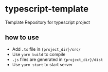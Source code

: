 # typescript-template

Template Repository for typescript project

## how to use

- Add `.ts` file in `{project_dir}/src/`
- Use `yarn build` to compile
- `.js` files are generated in `{project_dir}/dist`
- Use `yarn start` to start server

